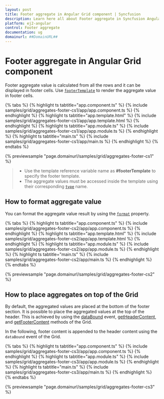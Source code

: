 ```yaml
---
layout: post
title: Footer aggregate in Angular Grid component | Syncfusion
description: Learn here all about Footer aggregate in Syncfusion Angular Grid component of Syncfusion Essential JS 2 and more.
platform: ej2-angular
control: Footer aggregate 
documentation: ug
domainurl: ##DomainURL##
---
```


# Footer aggregate in Angular Grid component

Footer aggregate value is calculated from all the rows and it can be displayed in footer cells. Use [`footerTemplate`](https://ej2.syncfusion.com/angular/documentation/api/grid/aggregateColumnDirective/#footertemplate) to render the aggregate value in footer cells.

{% tabs %}
{% highlight ts tabtitle="app.component.ts" %}
{% include samples/grid/aggregates-footer-cs1/app/app.component.ts %}
{% endhighlight %}
{% highlight ts tabtitle="app.template.html" %}
{% include samples/grid/aggregates-footer-cs1/app/app.template.html %}
{% endhighlight %}
{% highlight ts tabtitle="app.module.ts" %}
{% include samples/grid/aggregates-footer-cs1/app/app.module.ts %}
{% endhighlight %}
{% highlight ts tabtitle="main.ts" %}
{% include samples/grid/aggregates-footer-cs1/app/main.ts %}
{% endhighlight %}
{% endtabs %}
  
{% previewsample "page.domainurl/samples/grid/aggregates-footer-cs1" %}

> * Use the template reference variable name as **#footerTemplate** to specify the footer template.
> * The aggregate values must be accessed inside the template using their corresponding [`type`](https://ej2.syncfusion.com/angular/documentation/api/grid/aggregateColumnDirective/#type) name.

## How to format aggregate value

You can format the aggregate value result by using the [`format`](https://ej2.syncfusion.com/angular/documentation/api/grid/aggregateColumn/#format) property.

{% tabs %}
{% highlight ts tabtitle="app.component.ts" %}
{% include samples/grid/aggregates-footer-cs2/app/app.component.ts %}
{% endhighlight %}
{% highlight ts tabtitle="app.template.html" %}
{% include samples/grid/aggregates-footer-cs2/app/app.template.html %}
{% endhighlight %}
{% highlight ts tabtitle="app.module.ts" %}
{% include samples/grid/aggregates-footer-cs2/app/app.module.ts %}
{% endhighlight %}
{% highlight ts tabtitle="main.ts" %}
{% include samples/grid/aggregates-footer-cs2/app/main.ts %}
{% endhighlight %}
{% endtabs %}
  
{% previewsample "page.domainurl/samples/grid/aggregates-footer-cs2" %}

## How to place aggregates on top of the Grid

By default, the aggregated values are placed at the bottom of the footer section. It is possible to place the aggregated values at the top of the header. This is achieved by using the [dataBound](https://ej2.syncfusion.com/angular/documentation/api/grid/#databound) event, [getHeaderContent](https://ej2.syncfusion.com/angular/documentation/api/grid/#getheadercontent), and [getFooterContent](https://ej2.syncfusion.com/angular/documentation/api/grid/#getfootercontent) methods of the Grid.

In the following, footer content is appended to the header content using the `dataBound` event of the Grid.

{% tabs %}
{% highlight ts tabtitle="app.component.ts" %}
{% include samples/grid/aggregates-footer-cs3/app/app.component.ts %}
{% endhighlight %}
{% highlight ts tabtitle="app.module.ts" %}
{% include samples/grid/aggregates-footer-cs3/app/app.module.ts %}
{% endhighlight %}
{% highlight ts tabtitle="main.ts" %}
{% include samples/grid/aggregates-footer-cs3/app/main.ts %}
{% endhighlight %}
{% endtabs %}
  
{% previewsample "page.domainurl/samples/grid/aggregates-footer-cs3" %}